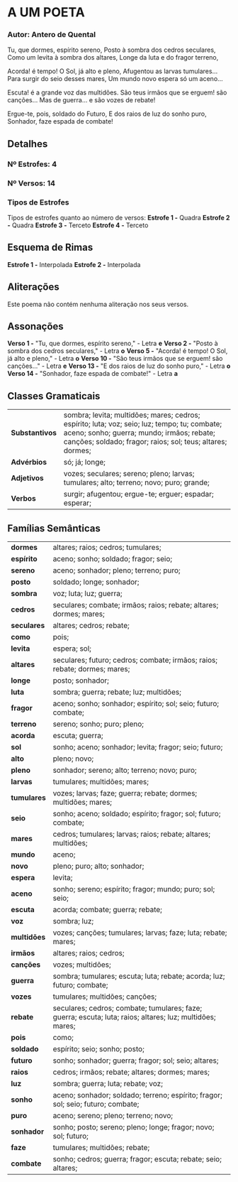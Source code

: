 # A UM POETA
### Autor: Antero de Quental
Tu, que dormes, espírito sereno,
Posto à sombra dos cedros seculares,
Como um levita à sombra dos altares,
Longe da luta e do fragor terreno,

Acorda! é tempo! O Sol, já alto e pleno,
Afugentou as larvas tumulares…
Para surgir do seio desses mares,
Um mundo novo espera só um aceno…

Escuta! é a grande voz das multidões.
São teus irmãos que se erguem! são canções…
Mas de guerra… e são vozes de rebate!

Ergue-te, pois, soldado do Futuro,
E dos raios de luz do sonho puro,
Sonhador, faze espada de combate!

## Detalhes
### Nº Estrofes: 4
### Nº Versos: 14
### Tipos de Estrofes
Tipos de estrofes quanto ao número de versos:
**Estrofe 1 -** Quadra
**Estrofe 2 -** Quadra
**Estrofe 3 -** Terceto
**Estrofe 4 -** Terceto
## Esquema de Rimas
**Estrofe 1 -** Interpolada
**Estrofe 2 -** Interpolada
## Aliterações
Este poema não contém nenhuma aliteração nos seus versos.
## Assonações
**Verso 1 -** "Tu, que dormes, espírito sereno," - Letra **e**
**Verso 2 -** "Posto à sombra dos cedros seculares," - Letra **o**
**Verso 5 -** "Acorda! é tempo! O Sol, já alto e pleno," - Letra **o**
**Verso 10 -** "São teus irmãos que se erguem! são canções…" - Letra **e**
**Verso 13 -** "E dos raios de luz do sonho puro," - Letra **o**
**Verso 14 -** "Sonhador, faze espada de combate!" - Letra **a**
## Classes Gramaticais

|   |   |
|---|---|
| **Substantivos** | sombra; levita; multidões; mares; cedros; espírito; luta; voz; seio; luz; tempo; tu; combate; aceno; sonho; guerra; mundo; irmãos; rebate; canções; soldado; fragor; raios; sol; teus; altares; dormes; |
| **Advérbios**    | só; já; longe; |
| **Adjetivos**    | vozes; seculares; sereno; pleno; larvas; tumulares; alto; terreno; novo; puro; grande; |
| **Verbos**       | surgir; afugentou; ergue-te; erguer; espadar; esperar; |
## Famílias Semânticas

|   |   |
|---|---|
| **dormes**    | altares; raios; cedros; tumulares; |
| **espírito**    | aceno; sonho; soldado; fragor; seio; |
| **sereno**    | aceno; sonhador; pleno; terreno; puro; |
| **posto**    | soldado; longe; sonhador; |
| **sombra**    | voz; luta; luz; guerra; |
| **cedros**    | seculares; combate; irmãos; raios; rebate; altares; dormes; mares; |
| **seculares**    | altares; cedros; rebate; |
| **como**    | pois; |
| **levita**    | espera; sol; |
| **altares**    | seculares; futuro; cedros; combate; irmãos; raios; rebate; dormes; mares; |
| **longe**    | posto; sonhador; |
| **luta**    | sombra; guerra; rebate; luz; multidões; |
| **fragor**    | aceno; sonho; sonhador; espírito; sol; seio; futuro; combate; |
| **terreno**    | sereno; sonho; puro; pleno; |
| **acorda**    | escuta; guerra; |
| **sol**    | sonho; aceno; sonhador; levita; fragor; seio; futuro; |
| **alto**    | pleno; novo; |
| **pleno**    | sonhador; sereno; alto; terreno; novo; puro; |
| **larvas**    | tumulares; multidões; mares; |
| **tumulares**    | vozes; larvas; faze; guerra; rebate; dormes; multidões; mares; |
| **seio**    | sonho; aceno; soldado; espírito; fragor; sol; futuro; combate; |
| **mares**    | cedros; tumulares; larvas; raios; rebate; altares; multidões; |
| **mundo**    | aceno; |
| **novo**    | pleno; puro; alto; sonhador; |
| **espera**    | levita; |
| **aceno**    | sonho; sereno; espírito; fragor; mundo; puro; sol; seio; |
| **escuta**    | acorda; combate; guerra; rebate; |
| **voz**    | sombra; luz; |
| **multidões**    | vozes; canções; tumulares; larvas; faze; luta; rebate; mares; |
| **irmãos**    | altares; raios; cedros; |
| **canções**    | vozes; multidões; |
| **guerra**    | sombra; tumulares; escuta; luta; rebate; acorda; luz; futuro; combate; |
| **vozes**    | tumulares; multidões; canções; |
| **rebate**    | seculares; cedros; combate; tumulares; faze; guerra; escuta; luta; raios; altares; luz; multidões; mares; |
| **pois**    | como; |
| **soldado**    | espírito; seio; sonho; posto; |
| **futuro**    | sonho; sonhador; guerra; fragor; sol; seio; altares; |
| **raios**    | cedros; irmãos; rebate; altares; dormes; mares; |
| **luz**    | sombra; guerra; luta; rebate; voz; |
| **sonho**    | aceno; sonhador; soldado; terreno; espírito; fragor; sol; seio; futuro; combate; |
| **puro**    | aceno; sereno; pleno; terreno; novo; |
| **sonhador**    | sonho; posto; sereno; pleno; longe; fragor; novo; sol; futuro; |
| **faze**    | tumulares; multidões; rebate; |
| **combate**    | sonho; cedros; guerra; fragor; escuta; rebate; seio; altares; |